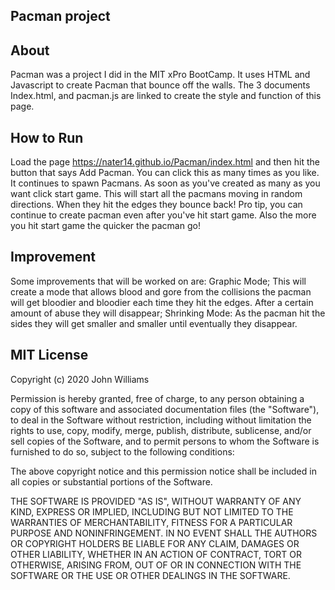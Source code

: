 ## Pacman project

## About
  Pacman was a project I did in the MIT xPro BootCamp. It uses HTML and Javascript to create Pacman that bounce off the walls. The 3 documents Index.html, and pacman.js 
  are linked to create the style and function of this page.
  
## How to Run
  Load the page https://nater14.github.io/Pacman/index.html and then hit the button that says Add Pacman. You can click this as many times as you like. It continues to 
  spawn Pacmans. As soon as you've created as many as you want click start game. This will start all the pacmans moving in random directions. When they hit the edges 
  they bounce back! Pro tip, you can continue to create pacman even after you've hit start game. Also the more you hit start game the quicker the pacman go!
  
 ## Improvement
   Some improvements that will be worked on are: Graphic Mode; This will create a mode that allows blood and gore from the collisions the pacman will get bloodier and 
   bloodier each time they hit the edges. After a certain amount of abuse they will disappear; Shrinking Mode: As the pacman hit the sides they will get smaller and 
   smaller until eventually they disappear.
 ## MIT License

   Copyright (c) 2020 John Williams

   Permission is hereby granted, free of charge, to any person obtaining a copy
   of this software and associated documentation files (the "Software"), to deal
   in the Software without restriction, including without limitation the rights
   to use, copy, modify, merge, publish, distribute, sublicense, and/or sell
   copies of the Software, and to permit persons to whom the Software is
   furnished to do so, subject to the following conditions:

   The above copyright notice and this permission notice shall be included in all
   copies or substantial portions of the Software.

   THE SOFTWARE IS PROVIDED "AS IS", WITHOUT WARRANTY OF ANY KIND, EXPRESS OR
   IMPLIED, INCLUDING BUT NOT LIMITED TO THE WARRANTIES OF MERCHANTABILITY,
   FITNESS FOR A PARTICULAR PURPOSE AND NONINFRINGEMENT. IN NO EVENT SHALL THE
   AUTHORS OR COPYRIGHT HOLDERS BE LIABLE FOR ANY CLAIM, DAMAGES OR OTHER
   LIABILITY, WHETHER IN AN ACTION OF CONTRACT, TORT OR OTHERWISE, ARISING FROM,
   OUT OF OR IN CONNECTION WITH THE SOFTWARE OR THE USE OR OTHER DEALINGS IN THE
   SOFTWARE.
